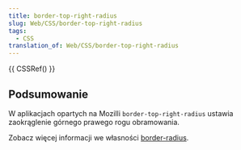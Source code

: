 ```yaml
---
title: border-top-right-radius
slug: Web/CSS/border-top-right-radius
tags:
  - CSS
translation_of: Web/CSS/border-top-right-radius
---
```

{{ CSSRef() }}

## Podsumowanie

W aplikacjach opartych na Mozilli `border-top-right-radius` ustawia zaokrąglenie górnego prawego rogu obramowania.

Zobacz więcej informacji we własności [border-radius](/pl/CSS/-moz-border-radius "pl/CSS/-moz-border-radius").
